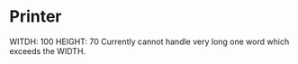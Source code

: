 # Printer
WITDH: 100
HEIGHT: 70
Currently cannot handle very long one word which exceeds the WIDTH.
